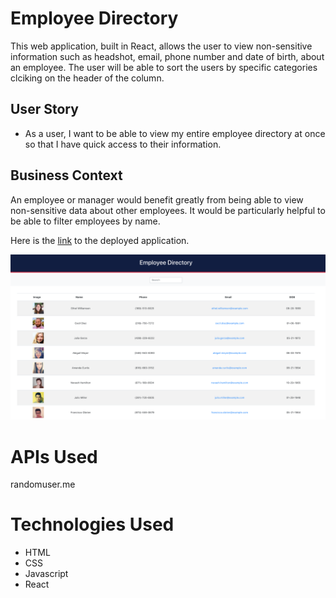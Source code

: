 # Employee Directory

This web application, built in React, allows the user to view non-sensitive information such as headshot, email, phone number and date of birth, about an employee. The user will be able to sort the users by specific categories clciking on the header of the column.

## User Story

* As a user, I want to be able to view my entire employee directory at once so that I have quick access to their information.

## Business Context

An employee or manager would benefit greatly from being able to view non-sensitive data about other employees. It would be particularly helpful to be able to filter employees by name.

Here is the [link](https://employee-directory-react-node.herokuapp.com/) to the deployed application.

![alt homePage](src/assets/images/homepage.png)

# APIs Used

randomuser.me

# Technologies Used

 * HTML
 * CSS
 * Javascript
 * React









